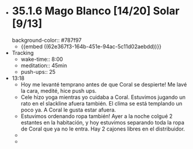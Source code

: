 - # 35.1.6 Mago Blanco [14/20] Solar [9/13]
  background-color:: #787f97
	- {{embed ((62e367f3-164b-451e-94ac-5c11d02aebdd))}}
- Tracking
	- wake-time:: 8:00
	- meditation:: 45min
	- push-ups:: 25
- 13:18
	- Hoy me levanté temprano antes de que Coral se despierte! Me lavé la cara, medité, hice push ups.
	- Cele hizo yoga mientras yo cuidaba a Coral. Estuvimos jugando un rato en el slackline afuera también. El clima se está templando un poco ya. A Coral le gusta estar afuera.
	- Estuvimos ordenando ropa también! Ayer a la noche colgué 2 estantes en la habitación, y hoy estuvimos separando toda la ropa de Coral que ya no le entra. Hay 2 cajones libres en el distribuidor.
	-
	-